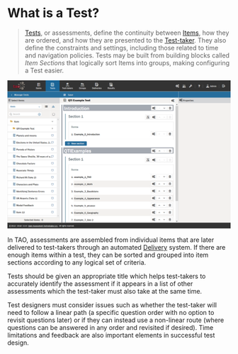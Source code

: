 # What is a Test?

> [Tests](../appendix/glossary.md#test), or assessments, define the continuity between [Items](../items/what-is-an-item.md), how they are ordered, and how they are presented to the [Test-taker](../appendix/glossary.md#test-taker). They also define the constraints and settings, including those related to time and navigation policies. Tests may be built from building blocks called *Item Sections* that logically sort Items into groups, making configuring a Test easier.

![Term Test](../resources/backend/tests/authoring-6.png)

In TAO, assessments are assembled from individual items that are later delivered to test-takers through an automated [Delivery](../deliveries/what-is-a-delivery.md) system. If there are enough items within a test, they can be sorted and grouped into item sections according to any logical set of criteria.

Tests should be given an appropriate title which helps test-takers to accurately identify the assessment if it appears in a list of other assessments which the test-taker must also take at the same time. 

Test designers must consider issues such as whether the test-taker will need to follow a linear path (a specific question order with no option to revisit questions later) or if they can instead use a non-linear route (where questions can be answered in any order and revisited if desired). Time limitations and feedback are also important elements in successful test design.
